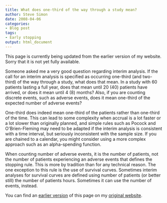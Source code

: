```yaml
---
title: What does one-third of the way through a study mean?
author: Steve Simon
date: 2008-04-06
categories:
- Blog post
tags:
- Early stopping
output: html_document
---
```

This page is currently being updated from the earlier version of my website. Sorry that it is not yet fully available.

Someone asked me a very good question regarding interim analysis. If the
call for an interim analysis is specified as occurring one-third (and
two-third) of the way through a study, what does that mean. In a study
with 60 patients lasting a full year, does that mean until 20 (40)
patients have arrived, or does it mean until 4 (8) months? Also, if you
are counting discrete events, such as adverse events, does it mean
one-third of the expected number of adverse events?

One-third does indeed mean one-third of the patients rather than
one-third of the time. This can lead to some complexity when accrual is
a lot faster or a lot slower than originally planned, and simple rules
such as Pocock and O'Brien-Fleming may need to be adapted if the
interim analysis is consistent with a time interval, but seriously
inconsistent with the sample size. If you are chained to a calendar, you
might consider using a more complex approach such as an alpha-spending
function.

When counting number of adverse events, it is the number of patients,
not the number of patients experiencing an adverse events that defines
the stopping rule. This is more by tradition than for any technical
reason. The one exception to this rule is the use of survival curves.
Sometimes interim analyses for survival curves are defined using number
of patients (or better still) the number of patients hours. Sometimes it
can use the number of events, instead.

You can find an [earlier version][sim1] of this page on my [original website][sim2].

[sim1]: http://www.pmean.com/08/OneThird.html
[sim2]: http://www.pmean.com/original_site.html
